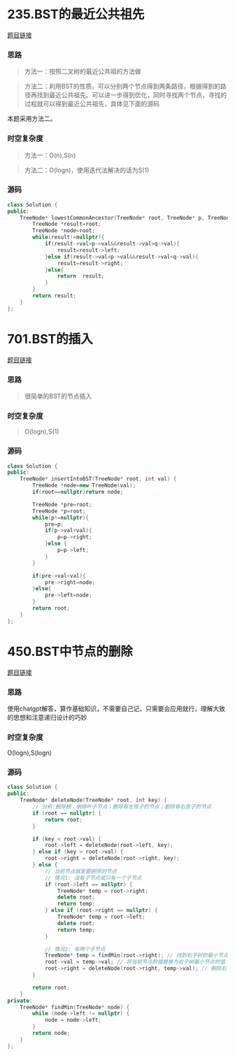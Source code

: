 # 235.BST的最近公共祖先

[题目链接](https://leetcode.cn/problems/lowest-common-ancestor-of-a-binary-search-tree/description/)

### 思路

> 方法一：按照二叉树的最近公共祖的方法做

> 方法二：利用BST的性质，可以分别两个节点得到两条路径，根据得到的路径再找到最近公共祖先。可以进一步得到优化，同时寻找两个节点，寻找的过程就可以得到最近公共祖先，具体见下面的源码

本题采用方法二。

### 时空复杂度

> 方法一：O(n),S(n)

> 方法二：O(logn)，使用迭代法解决的话为S(1)

### 源码

```C++
class Solution {
public:
    TreeNode* lowestCommonAncestor(TreeNode* root, TreeNode* p, TreeNode* q) {
        TreeNode *result=root;
        TreeNode *node=root;
        while(result!=nullptr){
            if(result->val>p->val&&result->val>q->val){
                result=result->left;
            }else if(result->val<p->val&&result->val<q->val){
                result=result->right;
            }else{
                return  result;
            }
        }
        return result;
    }
};
```



# 701.BST的插入

[题目链接](https://leetcode.cn/problems/insert-into-a-binary-search-tree/description/)

### 思路

> 很简单的BST的节点插入

### 时空复杂度

> O(logn),S(1)

### 源码

```C++
class Solution {
public:
    TreeNode* insertIntoBST(TreeNode* root, int val) {
        TreeNode *node=new TreeNode(val);
        if(root==nullptr)return node;

        TreeNode *pre=root;
        TreeNode *p=root;
        while(p!=nullptr){
            pre=p;
            if(p->val<val){
                p=p->right;
            }else {
                p=p->left;
            }
        }

        if(pre->val<val){
            pre->right=node;
        }else{
            pre->left=node;
        }
        return root;
    }
};
```

# 450.BST中节点的删除

[题目链接](https://leetcode.cn/problems/delete-node-in-a-bst/description/)

### 思路

使用chatgpt解答，算作基础知识，不需要自己记，只需要会应用就行，理解大致的思想和注意递归设计的巧妙

### 时空复杂度

O(logn),S(logn)

### 源码

```C++
class Solution {
public:
    TreeNode* deleteNode(TreeNode* root, int key) {
        // 分析:删除根；删除叶子节点；删除有左孩子的节点；删除有右孩子的节点
        if (root == nullptr) {
            return root;
        }

        if (key < root->val) {
            root->left = deleteNode(root->left, key);
        } else if (key > root->val) {
            root->right = deleteNode(root->right, key);
        } else {
            // 当前节点就是要删除的节点
            // 情况1: 没有子节点或只有一个子节点
            if (root->left == nullptr) {
                TreeNode* temp = root->right;
                delete root;
                return temp;
            } else if (root->right == nullptr) {
                TreeNode* temp = root->left;
                delete root;
                return temp;
            }

            // 情况2: 有两个子节点
            TreeNode* temp = findMin(root->right); // 找到右子树的最小节点
            root->val = temp->val; // 将当前节点的值替换为右子树最小节点的值
            root->right = deleteNode(root->right, temp->val); // 删除右子树最小节点
        }

        return root;
    }
private:
    TreeNode* findMin(TreeNode* node) {
        while (node->left != nullptr) {
            node = node->left;
        }
        return node;
    }
};
```

